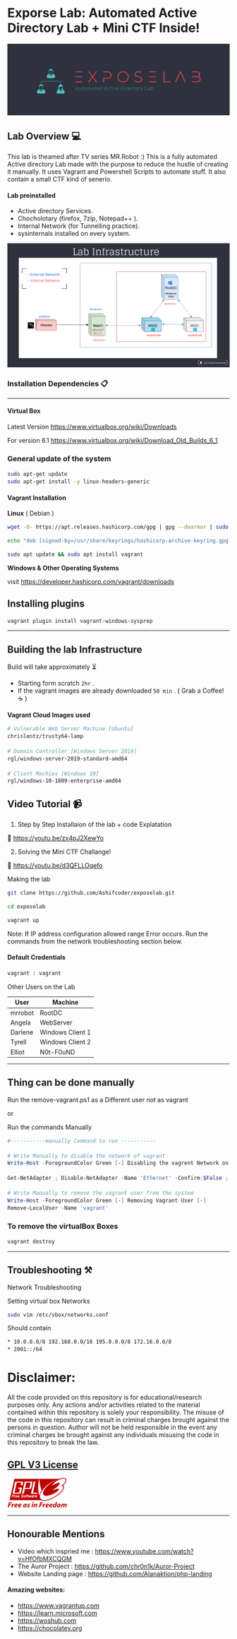 # Exporse Lab: Automated Active Directory Lab + Mini CTF Inside!

<img src="exposelab.png">

## Lab Overview 💻

This lab is theamed after TV series MR.Robot :)
This is a  fully automated Active directory Lab made with the purpose to reduce the hustle of creating it manually. It uses Vagrant and Powershell Scripts to automate stuff.
It also contain a small CTF kind of senerio.

#### Lab preinstalled
- Active directory Services.
- Chocholotary (firefox, 7zip, Notepad++ ).
- Internal Network (for Tunnelling practice).
- sysinternals installed on every system.

<img src="lab.png">

### Installation Dependencies 📋
---
#### Virtual Box

Latest Version
https://www.virtualbox.org/wiki/Downloads

For version 6.1
https://www.virtualbox.org/wiki/Download_Old_Builds_6_1


### General update of the system

```sh
sudo apt-get update 
sudo apt-get install -y linux-headers-generic
```

#### Vagrant Installation

**Linux** ( Debian )
```sh
wget -O- https://apt.releases.hashicorp.com/gpg | gpg --dearmor | sudo tee /usr/share/keyrings/hashicorp-archive-keyring.gpg
```

```sh
echo "deb [signed-by=/usr/share/keyrings/hashicorp-archive-keyring.gpg] https://apt.releases.hashicorp.com $(lsb_release -cs) main" | sudo tee /etc/apt/sources.list.d/hashicorp.list
```

```sh
sudo apt update && sudo apt install vagrant
```


**Windows & Other Operating Systems**

visit https://developer.hashicorp.com/vagrant/downloads

## Installing plugins 

```sh
vagrant plugin install vagrant-windows-sysprep
```

---

## Building the lab Infrastructure

Build will take approximately ⏳
- Starting form scratch `2hr` .
- If the vagrant images are already downloaded  `50 min` . ( Grab a Coffee! ☕️ )

**Vagrant Cloud Images used**

```sh
# Vulnerable Web Server Machine [Ubuntu]
chrislentz/trusty64-lamp

# Domain Controller [Windows Server 2019]
rgl/windows-server-2019-standard-amd64

# Client Machies [Windows 10]
rgl/windows-10-1809-enterprise-amd64
```

## Video Tutorial 📹

1. Step by Step Installaion of the lab + code Explatation

🔗 https://youtu.be/zx4pJ2XewYo 


2. Solving the Mini CTF Challange!

🔗 https://youtu.be/d3QFLLOqefo


Making the lab

```sh
git clone https://github.com/Ashifcoder/exposelab.git
```
```sh
cd exposelab
```
```sh
vagrant up
```
Note: If IP address configuration allowed range Error occurs. Run the commands from the network troubleshooting section below.

#### Default Credentials

```sh
vagrant : vagrant 
```

Other Users on the Lab

User |  Machine | 
--|--|
mrrobot | RootDC
Angela | WebServer
Darlene | Windows Client 1
Tyrell | Windows Client 2
Elliot | N0t-F0uND

---

## Thing can be done manually

Run the remove-vagrant.ps1 as a Different user not as vagrant

or 

Run the commands Manually

```powershell
#-----------manually Command to run -----------

# Write Manually to disable the network of vagrant
Write-Host -ForegroundColor Green [-] Disabling the vagrent Network on the machine [-]

Get-NetAdapter ; Disable-NetAdapter -Name 'Ethernet' -Confirm:$False ; Write-Host -ForegroundColor Green "[+] Enabled" ; Get-NetAdapter

# Write Manually to remove the vagrant user from the system
Write-Host -ForegroundColor Green [-] Removing Vagrant User [-]
Remove-LocalUser -Name 'vagrant'

```

### To remove the virtualBox Boxes

```sh
vagrant destroy 
```

---
## Troubleshooting  ⚒

Network  Troubleshooting

Setting virtual box Networks
```sh
sudo vim /etc/vbox/networks.conf 
```

Should contain
```sh
* 10.0.0.0/8 192.168.0.0/16 195.0.0.0/8 172.16.0.0/8
* 2001::/64
```


# Disclaimer:
All the code provided on this repository is for educational/research purposes only. Any actions and/or activities related to the material contained within this repository is solely your responsibility. The misuse of the code in this repository can result in criminal charges brought against the persons in question. Author will not be held responsible in the event any criminal charges be brought against any individuals misusing the code in this repository to break the law.

## [GPL V3 License](LICENSE)

<img src="gplv3-with-text-136x68.png">

---

## Honourable Mentions 

- Video which inspried me : https://www.youtube.com/watch?v=HfOfbMXCQGM
- The Auror Project : https://github.com/chr0n1k/Auror-Project
- Website Landing page : https://github.com/Alanaktion/php-landing

#### Amazing websites:
- https://www.vagrantup.com
- https://learn.microsoft.com
- https://woshub.com
- https://chocolatey.org
